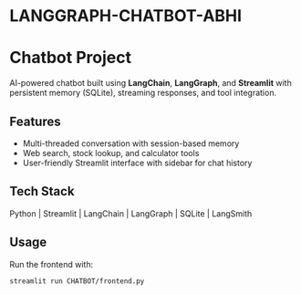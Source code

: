 # LANGGRAPH-CHATBOT-ABHI
# Chatbot Project

AI-powered chatbot built using **LangChain**, **LangGraph**, and **Streamlit** with persistent memory (SQLite), streaming responses, and tool integration.  

## Features
- Multi-threaded conversation with session-based memory
- Web search, stock lookup, and calculator tools
- User-friendly Streamlit interface with sidebar for chat history

## Tech Stack
Python | Streamlit | LangChain | LangGraph | SQLite | LangSmith

## Usage
Run the frontend with:
```bash
streamlit run CHATBOT/frontend.py
